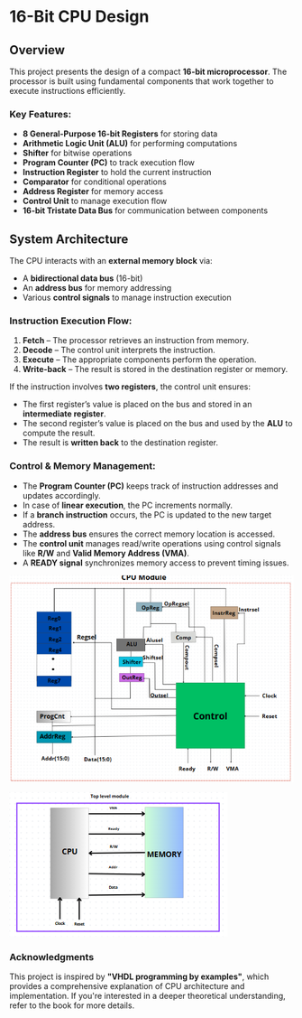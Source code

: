 # 16-Bit CPU Design

## Overview

This project presents the design of a compact **16-bit microprocessor**. The processor is built using fundamental components that work together to execute instructions efficiently. 

### Key Features:
- **8 General-Purpose 16-bit Registers** for storing data
- **Arithmetic Logic Unit (ALU)** for performing computations
- **Shifter** for bitwise operations
- **Program Counter (PC)** to track execution flow
- **Instruction Register** to hold the current instruction
- **Comparator** for conditional operations
- **Address Register** for memory access
- **Control Unit** to manage execution flow
- **16-bit Tristate Data Bus** for communication between components

## System Architecture

The CPU interacts with an **external memory block** via:
- A **bidirectional data bus** (16-bit)
- An **address bus** for memory addressing
- Various **control signals** to manage instruction execution

### Instruction Execution Flow:
1. **Fetch** – The processor retrieves an instruction from memory.
2. **Decode** – The control unit interprets the instruction.
3. **Execute** – The appropriate components perform the operation.
4. **Write-back** – The result is stored in the destination register or memory.

If the instruction involves **two registers**, the control unit ensures:
- The first register’s value is placed on the bus and stored in an **intermediate register**.
- The second register’s value is placed on the bus and used by the **ALU** to compute the result.
- The result is **written back** to the destination register.

### Control & Memory Management:
- The **Program Counter (PC)** keeps track of instruction addresses and updates accordingly.
- In case of **linear execution**, the PC increments normally.
- If a **branch instruction** occurs, the PC is updated to the new target address.
- The **address bus** ensures the correct memory location is accessed.
- The **control unit** manages read/write operations using control signals like **R/W** and **Valid Memory Address (VMA)**.
- A **READY signal** synchronizes memory access to prevent timing issues.


![overview](./CPUBlocDesign.PNG)

![overview](./TopLvel.PNG)

### Acknowledgments
This project is inspired by **"VHDL programming by examples"**, which provides a comprehensive explanation of CPU architecture and implementation. If you're interested in a deeper theoretical understanding, refer to the book for more details.




